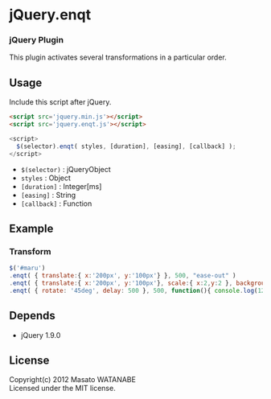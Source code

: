 # jQuery.enqt

### jQuery Plugin ###
This plugin activates several transformations in a particular order.

## Usage
Include this script after jQuery.

``` html
<script src='jquery.min.js'></script>
<script src='jquery.enqt.js'></script>
```
``` javascript
<script>
  $(selector).enqt( styles, [duration], [easing], [callback] );
</script>
```
+ `$(selector)` : jQueryObject
+ `styles` : Object
+ `[duration]` : Integer[ms]
+ `[easing]` : String
+ `[callback]` : Function

## Example

### Transform

``` javascript
$('#maru')
.enqt( { translate:{ x:'200px', y:'100px'} }, 500, "ease-out" )
.enqt( { translate:{ x:'200px', y:'100px'}, scale:{ x:2,y:2 }, backgroundColor:'#00f' }, 1000 )
.enqt( { rotate: '45deg', delay: 500 }, 500, function(){ console.log(123); } );
```

## Depends

* jQuery 1.9.0

## License

Copyright(c) 2012 Masato WATANABE  
Licensed under the MIT license.

